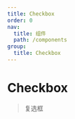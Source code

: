 ```yaml
---
title: Checkbox
order: 0
nav:
  title: 组件
  path: /components
group:
  title: Checkbox
---
```


# Checkbox

> 复选框

<code src="./demo/index.tsx" />